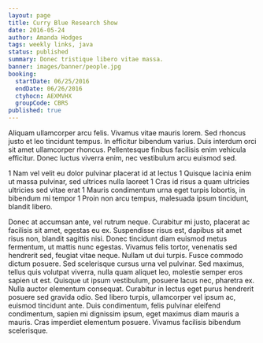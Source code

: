 ```yaml
---
layout: page
title: Curry Blue Research Show
date: 2016-05-24
author: Amanda Hodges
tags: weekly links, java
status: published
summary: Donec tristique libero vitae massa.
banner: images/banner/people.jpg
booking:
  startDate: 06/25/2016
  endDate: 06/26/2016
  ctyhocn: AEXMVHX
  groupCode: CBRS
published: true
---
```

Aliquam ullamcorper arcu felis. Vivamus vitae mauris lorem. Sed rhoncus justo et leo tincidunt tempus. In efficitur bibendum varius. Duis interdum orci sit amet ullamcorper rhoncus. Pellentesque finibus facilisis enim vehicula efficitur. Donec luctus viverra enim, nec vestibulum arcu euismod sed.

1 Nam vel velit eu dolor pulvinar placerat id at lectus
1 Quisque lacinia enim ut massa pulvinar, sed ultrices nulla laoreet
1 Cras id risus a quam ultricies ultricies sed vitae erat
1 Mauris condimentum urna eget turpis lobortis, in bibendum mi tempor
1 Proin non arcu tempus, malesuada ipsum tincidunt, blandit libero.

Donec at accumsan ante, vel rutrum neque. Curabitur mi justo, placerat ac facilisis sit amet, egestas eu ex. Suspendisse risus est, dapibus sit amet risus non, blandit sagittis nisi. Donec tincidunt diam euismod metus fermentum, ut mattis nunc egestas. Vivamus felis tortor, venenatis sed hendrerit sed, feugiat vitae neque. Nullam ut dui turpis. Fusce commodo dictum posuere. Sed scelerisque cursus urna vel pulvinar. Sed maximus, tellus quis volutpat viverra, nulla quam aliquet leo, molestie semper eros sapien ut est. Quisque ut ipsum vestibulum, posuere lacus nec, pharetra ex. Nulla auctor elementum consequat. Curabitur in lectus eget purus hendrerit posuere sed gravida odio. Sed libero turpis, ullamcorper vel ipsum ac, euismod tincidunt ante. Duis condimentum, felis pulvinar eleifend condimentum, sapien mi dignissim ipsum, eget maximus diam mauris a mauris. Cras imperdiet elementum posuere. Vivamus facilisis bibendum scelerisque.
